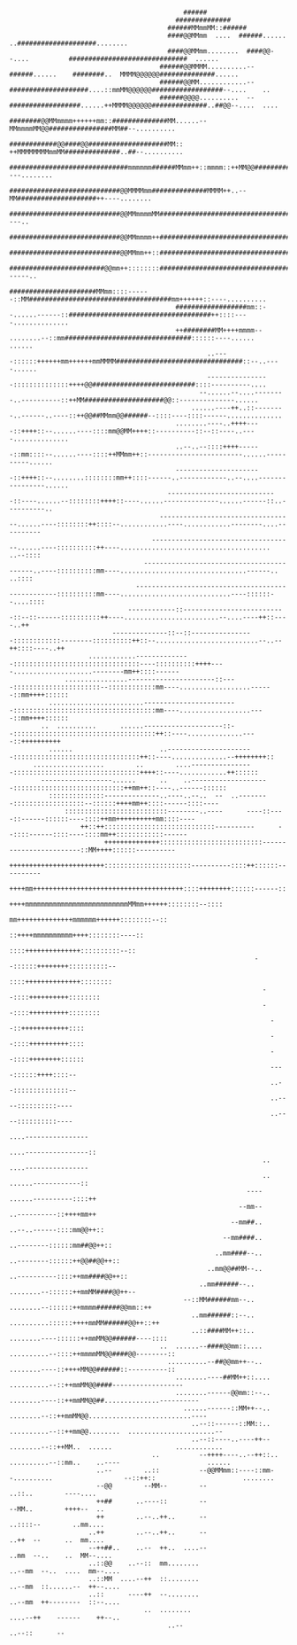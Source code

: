 #                                                                                                                                                                
                                                                                                                                                                
                                                                                                                                                                
                                                                                                                                                                
                                                                                                                                                                
                                                                                                                                                                
                                                ######                                                                                                          
                                              ##############                                                                                                    
                                            ######MMmmMM::######                                                                                                
                                            ####@@MMmm  ....  ######......                ..####################........                                        
                                            ####@@MMmm........  ####@@--....          ##############################  ......                                    
                                          ######@@MMMM..........--######......    ########..  MMMM@@@@@@##############......                                    
                                          ######@@MM............--####################....::mmMM@@@@@@##################--....    ..                            
                                          ######@@@@..........  --##################......++MMMM@@@@@@##############..##@@--....  ....                          
                                          ########@@MMmmmm++++++mm::##############MM......--MMmmmmMM@@################MM##--..........                          
                                          ############@@####@@####################MM::    ++MMMMMMMMmmMM##############..##--..........                          
                                          ##############################mmmmmm######MMmm++::mmmm::++MM@@##############..##++----........                        
                                          ############################@@MMMMmm##############MMMM++..--MM####################++----........                      
                                          ############################@@MMmmmmMM####################################################++----..                    
                                          ############################@@MMmmmm++############################################################                    
                                          ############################@@MMmm++::############################################################++                  
                                            ########################@@mm++::::::::########################################@@MMMMmmmm++------..                  
                                            ######################MMmm::::------::MM####################################mm++++++::----..........                
                                              ##################mm::--......------::####################################++::::----..............                
                                              ++########MM++++mmmm--    ........--::mm################################::::::----......    ......                
                                                      ..----::::::++++++mm++++++mmMMMM################################::--..----......                          
                                                      ----------------::::::::::::::++++@@##########################::::----------....                          
                                                    --......--....--------..----------::++MM####################@@::--------------......                        
                                                  ......----++..::--------..------..----::++@@##MMmm@@######--::::----::::------..............                  
                                              ........----..++++----::++++::--......----::::mm@@MM++++::----------::--::----..----..............                
                                              ..--..--::::++++------::mm::::--......----::::++MMmm++::------------------------......----------......            
                                              ----------------------::++++::--........::::::::mm++::::------..------------..--....----------------......        
                                            ----------------------------::----......--::::::::++++::----......--------------......------::..----------..        
                                          ----------------------------------......----::::::::++::::--............----............--------....----------        
                                        ------------------------------------......----::::::::::++----......................................  ..--::::          
                                      ------------------------------------------..----::::::::::mm----................................------..  ..::::          
                                    --------------------------------------------------::::::::::mm----............................----::::::--....::::          
                                  ------------::--------------------------::--::------::::::::::++----........................--....----++::----..++            
                              --------------::--::----------------::::::::::::--------::::::::::++::--..........................--..--++::::----..++            
                        ............--------------::::::::::::::::::::::::::::::::----::::::::::++++----....................--------mm++::::------              
                  ................----------------------::----::::::::::::::::::::::--::::::::::::mm----..................------::mm++++::::::                  
              ........................------------------------::::::::::::::::::::::::::::::::::::mm----..................----::mm++++::::::                    
            ..  ..........      ......--------------------::--::::::::::::::::::::::::::::::::::::++::----..............----::++++++++++                        
              ......                      ..----------------------::::::::::::::::::::::::::::::::++::----..............--++++++++::                            
          ..................        ..        ....----------------::::::::::::::::::::::::::::::::++++::----............++::::::                                
            ------------------......      ..    ..--------------------::::::::::::::::::::::::::::++mm++::----..------::::::                                    
              ::::::::::::::--------------..----..--..  --  ..--------::::::::::::::::::--::::::++++mm++::::------::::----                                      
                  ::::::::::::::::::::::::::--------..----      ----::----::------::::::----::::++mm++++++++++mm::::----                                        
                      ++::++::::::::::::::::::::::::::::----------      --::::------::::----::::mm++::::::::::::------                                          
                            ++++++++++++++::::::::::::::::::::::::::------------------------::MM++++::::::----------                                            
                                  ++++++++++++++++++++++++::::::::::::::::::::::----------::::++::::::----------                                                
                                        ++++mm++++++++++++++++++++++++++++++++++++++::::++++++++::::::------::                                                  
                                                    ++++mmmmmmmmmmmmmmmmmmmmmmmmmmMMmm++++++::::::::--::::                                                      
                                                              mm++++++++++++++mmmmmm++++++::::::::--::                                                          
                                                                  ::++++mmmmmmmmmm++++::::::::----::                                                            
                                                                  ::::++++++++++++++::::::::::--::                                                              
                                                                  --::::::++++++++::::::::::--                                                                  
                                                                    ::::++++++++++++++::::::::                                                                  
                                                                    --::::++++++++++::::::::                                                                    
                                                                    --::::++++++++++::::::::                                                                    
                                                                      --::++++++++++++::::                                                                      
                                                                      --::::++++++++++::::                                                                      
                                                                      --::::++++++++::::::                                                                      
                                                                      ----::::::++++::::--                                                                      
                                                                      ..--::::::::::::::--                                                                      
                                                                      ..----::::::::::----                                                                      
                                                                      ..----::::::::::----                                                                      
                                                                      ....----------------                                                                      
                                                                      ....----------------::                                                                    
                                                                    ..  ....----------------                                                                    
                                                                    ..    ......------------::                                                                  
                                                                ----      ......----------::::++                                                                
                                                              --mm--          ..----------::++++mm++                                                            
                                                            --mm##..          ..--..------::::mm@@++::                                                          
                                                          --mm####..          ..--------::::::mm##@@++::                                                        
                                                        ..mm####--..          ..--------::::::++@@##@@++::                                                      
                                                      ..mm@@##MM--..          ..----------::::++mm####@@++::                                                    
                                                    ..mm######--..            ........--::::::++mmMM####@@++--                                                  
                                                --::MM######mm--..            ........--::::::++mmmm######@@mm::++                                              
                                                  ..mm######::--..            ..........::::::++++mmMM######@@++::++                                            
                                                  ..::####MM++::..            ........----::::::++mmMM@@######----::::                                          
                                          ..  ......--####@@mm::....          ..........--::::++mmmmMM@@####@@--------::                                        
                                            ..........--##@@mm++--..            ........----::++++MM@@######::----------::                                      
                                              ........----##MM++::....          ..........--::++mmMM@@####------------------                                    
                                              ........------@@mm::--..          ........----::++mmMM@@##..............----------                                
                                                ......------::MM++--..            ........--::++mmMM@@..........................----                            
                                                  ..--::------::MM::..          ..........--::++mm@@........  ......................--                          
                                                  ..--::----..----++--            ........--::++MM..  ......                ............                        
                                        ..          --++++----..--++::..        ..........--::mm..    ..----                      ......                        
                          ..--        ..::          --@@MMmm::----::mm--..........                  --::++::                      ........                      
                          --@@        --MM--        --                                                              ..::..        ----....                      
                          ++##      ..----::        --                                                              --MM..        ++++--  ..                    
                          ++        ..--..++..      --                                                            ..::::--        ..mm....                      
                        ..++        ..--..++..      --                                                            ..++  --      ..  mm....                      
                        --++##..    ..--  ++..  ....--                                                            ..mm  --..    ..  MM--....                    
                        ..::@@    ..--::  mm........                                                            ..--mm  --..  ....  mm--....                    
                        ..::MM  ....--++  ::........                                                            ..--mm  ::......--  ++--....                    
                        ..::      ----++  --........                                                            ..--mm  ++--------  ::--....                    
                                      ..  ........                                                            ....--++    ------    ++--..                      
                                            ..--                                                                ..--::      --                                  
                                                                                                                                                                
                                                                                                                                                                
                                                                                                                                                                
                                                                                                                                                                
